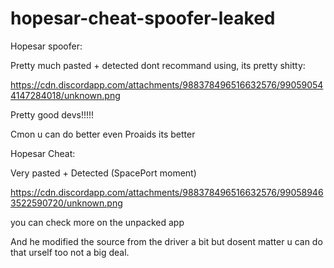 # hopesar-cheat-spoofer-leaked
Hopesar spoofer:

Pretty much pasted + detected dont recommand using, its pretty shitty:

https://cdn.discordapp.com/attachments/988378496516632576/990590544147284018/unknown.png

Pretty good devs!!!!!

Cmon u can do better even Proaids its better

Hopesar Cheat:

Very pasted + Detected (SpacePort moment)

https://cdn.discordapp.com/attachments/988378496516632576/990589463522590720/unknown.png

you can check more on the unpacked app

And he modified the source from the driver a bit but dosent matter u can do that urself too not a big deal.
